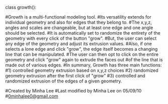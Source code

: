 

class growth():


#Growth is a multi-functional modeling tool.
#Its versatility extends for individual geometry and also for edges that they belong to.
#The x,y,z, angles and scales are changeable, but at least one edge and one angle should be selected.
#It is automatically set to randomize the entirety of the geometry with every click of the button "grow".
#But, the user can select any edge of the geometry and adjust its extrusion values. 
#Also, if one selects a lone edge and click "grow", the edge itself becomes a changing line that can be manipulated.
#The user can then opt to click on the entire geometry and click "grow" again to extrude the faces out 
#of the line that is made out of various edges. 
#In summary, Growth has three main functions:
#1) controlled geometry extrusion based on x,y,z choices
#2) randomized geometry extrusion after the first click of "grow"
#3) controlled and randomized extrusion of the edges of a given geometry. 

#Created by Minha Lee 
#Last modified by Minha Lee on 05/09/10
#0minhalee0@gmail.com

